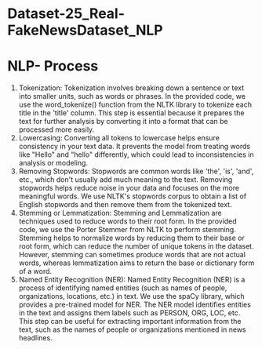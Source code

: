 # Dataset-25_Real-FakeNewsDataset_NLP
# NLP- Process
1. Tokenization:
Tokenization involves breaking down a sentence or text into smaller units, such as words or phrases.
In the provided code, we use the word_tokenize() function from the NLTK library to tokenize each title in the 'title' column.
This step is essential because it prepares the text for further analysis by converting it into a format that can be processed more easily.
2. Lowercasing:
Converting all tokens to lowercase helps ensure consistency in your text data.
It prevents the model from treating words like "Hello" and "hello" differently, which could lead to inconsistencies in analysis or modeling.
3. Removing Stopwords:
Stopwords are common words like 'the', 'is', 'and', etc., which don't usually add much meaning to the text.
Removing stopwords helps reduce noise in your data and focuses on the more meaningful words.
We use NLTK's stopwords corpus to obtain a list of English stopwords and then remove them from the tokenized text.
4. Stemming or Lemmatization:
Stemming and Lemmatization are techniques used to reduce words to their root form.
In the provided code, we use the Porter Stemmer from NLTK to perform stemming.
Stemming helps to normalize words by reducing them to their base or root form, which can reduce the number of unique tokens in the dataset.
However, stemming can sometimes produce words that are not actual words, whereas lemmatization aims to return the base or dictionary form of a word.
5. Named Entity Recognition (NER):
Named Entity Recognition (NER) is a process of identifying named entities (such as names of people, organizations, locations, etc.) in text.
We use the spaCy library, which provides a pre-trained model for NER.
The NER model identifies entities in the text and assigns them labels such as PERSON, ORG, LOC, etc.
This step can be useful for extracting important information from the text, such as the names of people or organizations mentioned in news headlines.
